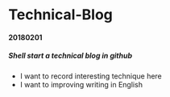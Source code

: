 # Technical-Blog

#### 20180201

##### Shell start a technical blog in github

* I want to record interesting technique here
* I want to improving writing in English